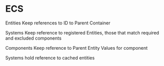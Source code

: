 # ECS 


Entities
    Keep references 
        to ID
        to Parent Container

Systems
    Keep reference to
        registered Entities, those that match required and excluded components
    
Components
    Keep reference to Parent Entity
    Values for component

Systems hold reference to cached entities